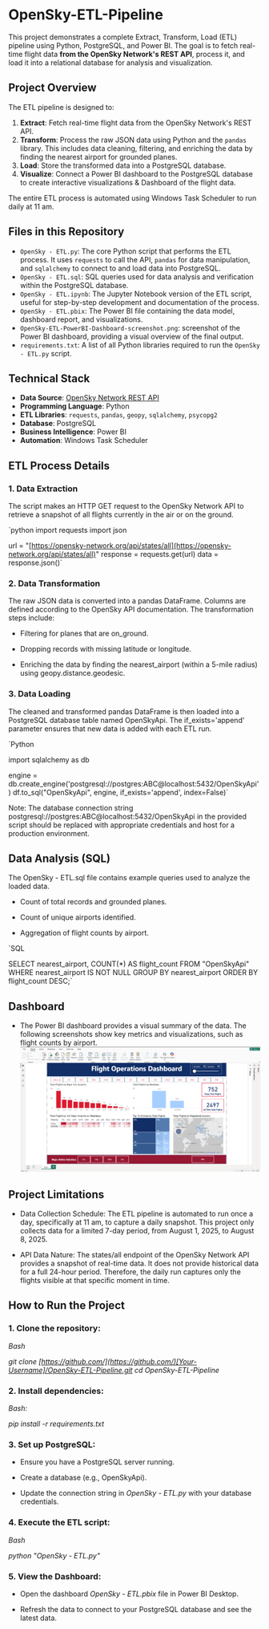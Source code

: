 # OpenSky-ETL-Pipeline

This project demonstrates a complete Extract, Transform, Load (ETL) pipeline using Python, PostgreSQL, and Power BI. The goal is to fetch real-time flight data **from the OpenSky Network's REST API**, process it, and load it into a relational database for analysis and visualization.

## Project Overview

The ETL pipeline is designed to:
1.  **Extract**: Fetch real-time flight data from the OpenSky Network's REST API.
2.  **Transform**: Process the raw JSON data using Python and the `pandas` library. This includes data cleaning, filtering, and enriching the data by finding the nearest airport for grounded planes.
3.  **Load**: Store the transformed data into a PostgreSQL database.
4.  **Visualize**: Connect a Power BI dashboard to the PostgreSQL database to create interactive visualizations & Dashboard of the flight data.

The entire ETL process is automated using Windows Task Scheduler to run daily at 11 am.

## Files in this Repository

-   `OpenSky - ETL.py`: The core Python script that performs the ETL process. It uses `requests` to call the API, `pandas` for data manipulation, and `sqlalchemy` to connect to and load data into PostgreSQL.
-   `OpenSky - ETL.sql`: SQL queries used for data analysis and verification within the PostgreSQL database.
-   `OpenSky - ETL.ipynb`: The Jupyter Notebook version of the ETL script, useful for step-by-step development and documentation of the process.
-   `OpenSky - ETL.pbix`: The Power BI file containing the data model, dashboard report, and visualizations.
-   `OpenSky-ETL-PowerBI-Dashboard-screenshot.png`: screenshot of the Power BI dashboard, providing a visual overview of the final output.
-   `requirements.txt`: A list of all Python libraries required to run the `OpenSky - ETL.py` script.

## Technical Stack

-   **Data Source**: [OpenSky Network REST API](https://opensky-network.org/api/states/all)
-   **Programming Language**: Python
-   **ETL Libraries**: `requests`, `pandas`, `geopy`, `sqlalchemy`, `psycopg2`
-   **Database**: PostgreSQL
-   **Business Intelligence**: Power BI
-   **Automation**: Windows Task Scheduler

## ETL Process Details

### 1. Data Extraction

The script makes an HTTP GET request to the OpenSky Network API to retrieve a snapshot of all flights currently in the air or on the ground.

`python
import requests
import json

url = "[https://opensky-network.org/api/states/all](https://opensky-network.org/api/states/all)"
response = requests.get(url)
data = response.json()`

### 2. Data Transformation
The raw JSON data is converted into a pandas DataFrame. Columns are defined according to the OpenSky API documentation. The transformation steps include:

- Filtering for planes that are on_ground.

- Dropping records with missing latitude or longitude.

- Enriching the data by finding the nearest_airport (within a 5-mile radius) using geopy.distance.geodesic.

### 3. Data Loading
The cleaned and transformed pandas DataFrame is then loaded into a PostgreSQL database table named OpenSkyApi. The if_exists='append' parameter ensures that new data is added with each ETL run.

`Python

import sqlalchemy as db

engine = db.create_engine('postgresql://postgres:ABC@localhost:5432/OpenSkyApi')
df.to_sql("OpenSkyApi", engine, if_exists='append', index=False)`

Note: The database connection string postgresql://postgres:ABC@localhost:5432/OpenSkyApi in the provided script should be replaced with appropriate credentials and host for a production environment.

## Data Analysis (SQL)
The OpenSky - ETL.sql file contains example queries used to analyze the loaded data.

- Count of total records and grounded planes.

- Count of unique airports identified.

- Aggregation of flight counts by airport.

`SQL

SELECT nearest_airport, COUNT(*) AS flight_count 
FROM "OpenSkyApi"
WHERE nearest_airport IS NOT NULL
GROUP BY nearest_airport
ORDER BY flight_count DESC;`

## Dashboard 
- The Power BI dashboard provides a visual summary of the data. The following screenshots show key metrics and visualizations, such as flight counts by airport.
![Power BI Dashboard](OpenSky-ETL-PowerBI-Dashboard-screenshot.png)

## Project Limitations
- Data Collection Schedule: The ETL pipeline is automated to run once a day, specifically at 11 am, to capture a daily snapshot. This project only collects data for a limited 7-day period, from August 1, 2025, to August 8, 2025.

- API Data Nature: The states/all endpoint of the OpenSky Network API provides a snapshot of real-time data. It does not provide historical data for a full 24-hour period. Therefore, the daily run captures only the flights visible at that specific moment in time.


## How to Run the Project
### 1. Clone the repository:

*Bash*

*git clone [https://github.com/](https://github.com/)[Your-Username]/OpenSky-ETL-Pipeline.git
cd OpenSky-ETL-Pipeline*

### 2. Install dependencies:

*Bash:*

*pip install -r requirements.txt*

### 3. Set up PostgreSQL:

- Ensure you have a PostgreSQL server running.

- Create a database (e.g., OpenSkyApi).

- Update the connection string in *OpenSky - ETL.py* with your database credentials.

### 4. Execute the ETL script:

*Bash*

*python "OpenSky - ETL.py"*
### 5. View the Dashboard:

- Open the dashboard *OpenSky - ETL.pbix* file in Power BI Desktop.

- Refresh the data to connect to your PostgreSQL database and see the latest data.
